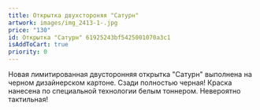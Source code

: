 ```yaml
---
title: Открытка двухстороняя "Сатурн"
artwork: images/img_2413-1-.jpg
price: "130"
id: Открытка "Сатурн" 61925243bf5425001070a3c1
isAddToCart: true
priority: 0
---
```

Новая лимитированная двусторонняя открытка "Сатурн" выполнена на черном дизайнерском картоне. Сзади полностью черная! Краска нанесена по специальной технологии белым тоннером. Невероятно тактильная!